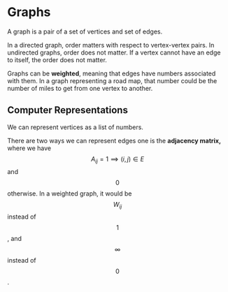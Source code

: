 # Graphs

A graph is a pair of a set of vertices and set of edges. 

In a directed graph, order matters with respect to vertex-vertex pairs. In undirected graphs, order does not matter. If a vertex cannot have an edge to itself, the order does not matter.

Graphs can be **weighted**, meaning that edges have numbers associated with them. In a graph representing a road map, that number could be the number of miles to get from one vertex to another. 

## Computer Representations

We can represent vertices as a list of numbers.

There are two ways we can represent edges one is the **adjacency matrix,** where we have $$A_{ij} = 1 \implies (i,j) \in E$$and $$0$$otherwise. In a weighted graph, it would be $$W_{ij}$$instead of $$1$$, and $$\infty$$instead of $$0$$.

 

